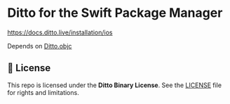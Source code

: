 # Ditto for the Swift Package Manager

https://docs.ditto.live/installation/ios

Depends on [Ditto.objc](https://github.com/phatblat/Ditto.objc)

## 📄 License

This repo is licensed under the **Ditto Binary License**.
See the [LICENSE](LICENSE.md) file for rights and limitations.
